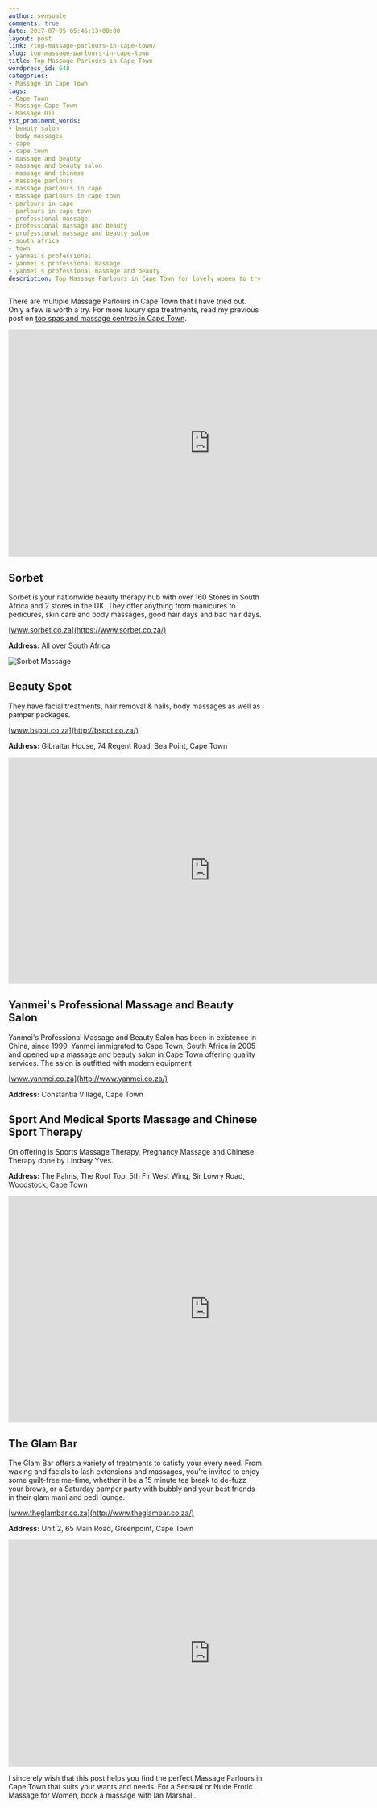 ```yaml
---
author: sensuale
comments: true
date: 2017-07-05 05:46:13+00:00
layout: post
link: /top-massage-parlours-in-cape-town/
slug: top-massage-parlours-in-cape-town
title: Top Massage Parlours in Cape Town
wordpress_id: 648
categories:
- Massage in Cape Town
tags:
- Cape Town
- Massage Cape Town
- Massage Oil
yst_prominent_words:
- beauty salon
- body massages
- cape
- cape town
- massage and beauty
- massage and beauty salon
- massage and chinese
- massage parlours
- massage parlours in cape
- massage parlours in cape town
- parlours in cape
- parlours in cape town
- professional massage
- professional massage and beauty
- professional massage and beauty salon
- south africa
- town
- yanmei's professional
- yanmei's professional massage
- yanmei's professional massage and beauty
description: Top Massage Parlours in Cape Town for lovely women to try out.
---
```


There are multiple Massage Parlours in Cape Town that I have tried out. Only a few is worth a try. For more luxury spa treatments, read my previous post on [top spas and massage centres in Cape Town](/top-spas-and-massage-centres-in-cape-town/).

<p><iframe title="48hOURSTV visits Amani Spa at the Raddison in Cape Town" width="800" height="450" src="https://www.youtube.com/embed/te4O58TnsvE?feature=oembed" frameborder="0" allow="accelerometer; autoplay; encrypted-media; gyroscope; picture-in-picture" allowfullscreen></iframe></p>

## Sorbet


Sorbet is your nationwide beauty therapy hub with over 160 Stores in South Africa and 2 stores in the UK. They offer anything from manicures to pedicures, skin care and body massages, good hair days and bad hair days.

[www.sorbet.co.za](https://www.sorbet.co.za/)

**Address:** All over South Africa

![Sorbet Massage](https://www.sorbet.co.za/wp-content/uploads/2016/02/sorbet_listing_logo_500_500.png)




## Beauty Spot


They have facial treatments, hair removal & nails, body massages as well as pamper packages.

[www.bspot.co.za](http://bspot.co.za/)

**Address:** Gibraltar House, 74 Regent Road, Sea Point, Cape Town



<p><iframe title="Beauty Salons &amp; Consultants - The Beauty Spot" width="800" height="450" src="https://www.youtube.com/embed/Hs8BU-q1ecE?feature=oembed" frameborder="0" allow="accelerometer; autoplay; encrypted-media; gyroscope; picture-in-picture" allowfullscreen></iframe></p>

## Yanmei's Professional Massage and Beauty Salon


Yanmei's Professional Massage and Beauty Salon has been in existence in China, since 1999.
Yanmei immigrated to Cape Town, South Africa in 2005 and opened up a massage and beauty salon in Cape Town offering quality services. The salon is outfitted with modern equipment

[www.yanmei.co.za](http://www.yanmei.co.za/)

**Address:** Constantia Village, Cape Town


## Sport And Medical Sports Massage and Chinese Sport Therapy


On offering is Sports Massage Therapy, Pregnancy Massage and Chinese Therapy done by Lindsey Yves.

**Address:** The Palms, The Roof Top, 5th Flr West Wing, Sir Lowry Road, Woodstock, Cape Town

<p><iframe title="Sports Massage in Cape Town" width="800" height="450" src="https://www.youtube.com/embed/qHrU-19LQo8?feature=oembed" frameborder="0" allow="accelerometer; autoplay; encrypted-media; gyroscope; picture-in-picture" allowfullscreen></iframe></p>

## The Glam Bar


The Glam Bar offers a variety of treatments to satisfy your every need. From waxing and facials to lash extensions and massages, you’re invited to enjoy some guilt-free me-time, whether it be a 15 minute tea break to de-fuzz your brows, or a Saturday pamper party with bubbly and your best friends in their glam mani and pedi lounge.

[www.theglambar.co.za](http://www.theglambar.co.za/)

**Address:** Unit 2, 65 Main Road, Greenpoint, Cape Town

<p><iframe title="What to expect during a Brazilian Wax - Salon Secrets  wax review" width="800" height="450" src="https://www.youtube.com/embed/EZo4fKNcvQg?feature=oembed" frameborder="0" allow="accelerometer; autoplay; encrypted-media; gyroscope; picture-in-picture" allowfullscreen></iframe></p>

I sincerely wish that this post helps you find the perfect Massage Parlours in Cape Town that suits your wants and needs. For a Sensual or Nude Erotic Massage for Women, book a massage with Ian Marshall.
